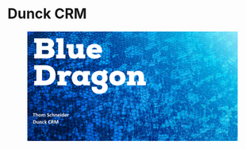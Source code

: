 # Dunck CRM

<figure><img src="../.gitbook/assets/vakdunckcrm.png" alt=""><figcaption></figcaption></figure>
